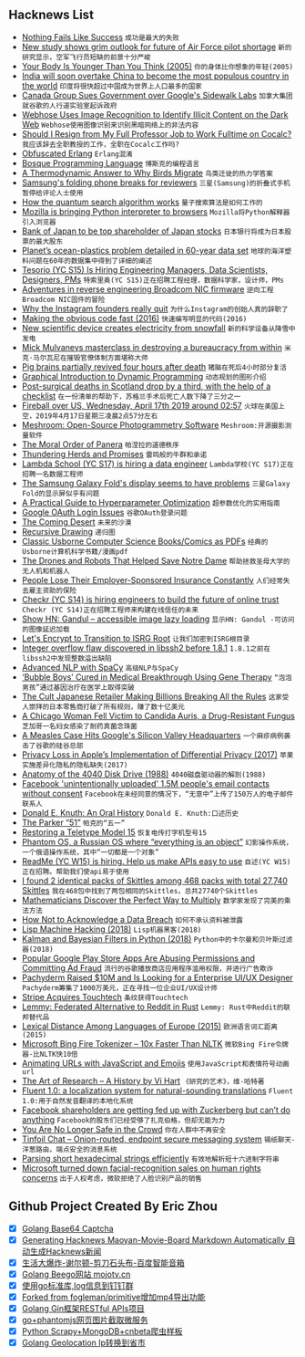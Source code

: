 ## Hacknews List


- [Nothing Fails Like Success](https://alistapart.com/article/nothing-fails-like-success/)  `成功是最大的失败`
- [New study shows grim outlook for future of Air Force pilot shortage](https://federalnewsnetwork.com/dod-personnel-notebook/2019/04/new-study-shows-grim-outlook-for-future-of-air-force-pilot-shortage/)  `新的研究显示，空军飞行员短缺的前景十分严峻`
- [Your Body Is Younger Than You Think (2005)](https://www.nytimes.com/2005/08/02/science/your-body-is-younger-than-you-think.html)  `你的身体比你想象的年轻(2005)`
- [India will soon overtake China to become the most populous country in the world](https://ourworldindata.org/india-will-soon-overtake-china-to-become-the-most-populous-country-in-the-world)  `印度将很快超过中国成为世界上人口最多的国家`
- [Canada Group Sues Government over Google&#39;s Sidewalk Labs](https://www.bbc.com/news/world-us-canada-47956760)  `加拿大集团就谷歌的人行道实验室起诉政府`
- [Webhose Uses Image Recognition to Identify Illicit Content on the Dark Web](https://webhose.io/blog/technology/webhose-image-recognition/)  `Webhose使用图像识别来识别黑暗网络上的非法内容`
- [Should I Resign from My Full Professor Job to Work Fulltime on Cocalc?](http://blog.sagemath.com/2019/04/12/should-i-resign-from-my-full-professor-job-to-work-fulltime-on-cocalc.html)  `我应该辞去全职教授的工作，全职在Cocalc工作吗?`
- [Obfuscated Erlang](https://ferd.ca/obfuscation.html)  `Erlang混淆`
- [Bosque Programming Language](https://www.microsoft.com/en-us/research/project/bosque-programming-language/)  `博斯克的编程语言`
- [A Thermodynamic Answer to Why Birds Migrate](https://www.quantamagazine.org/a-thermodynamic-answer-to-why-birds-migrate-20180507/)  `鸟类迁徙的热力学答案`
- [Samsung&#39;s folding phone breaks for reviewers](https://www.bbc.com/news/technology-47970788)  `三星(Samsung)的折叠式手机暂停给评论人士使用`
- [How the quantum search algorithm works](https://quantum.country/search/)  `量子搜索算法是如何工作的`
- [Mozilla is bringing Python interpreter to browsers](https://venturebeat.com/2019/04/16/mozilla-details-pyodide-a-project-that-aims-to-bring-python-to-web-browsers/)  `Mozilla将Python解释器引入浏览器`
- [Bank of Japan to be top shareholder of Japan stocks](https://asia.nikkei.com/Business/Markets/Bank-of-Japan-to-be-top-shareholder-of-Japan-stocks)  `日本银行将成为日本股票的最大股东`
- [Planet’s ocean-plastics problem detailed in 60-year data set](https://www.nature.com/articles/d41586-019-01252-0)  `地球的海洋塑料问题在60年的数据集中得到了详细的阐述`
- [Tesorio (YC S15) Is Hiring Engineering Managers, Data Scientists, Designers, PMs](https://www.tesorio.com/careers/)  `特索里奥(YC S15)正在招聘工程经理，数据科学家，设计师，PMs`
- [Adventures in reverse engineering Broadcom NIC firmware](https://www.devever.net/~hl/ortega)  `逆向工程Broadcom NIC固件的冒险`
- [Why the Instagram founders really quit](https://www.theverge.com/interface/2019/4/17/18411363/why-instagram-founders-quit-hamburger-button-location-tracking)  `为什么Instagram的创始人真的辞职了`
- [Making the obvious code fast (2016)](https://jackmott.github.io/programming/2016/07/22/making-obvious-fast.html)  `快速编写明显的代码(2016)`
- [New scientific device creates electricity from snowfall](https://newsroom.ucla.edu/releases/best-in-snow-new-scientific-device-creates-electricity-from-snowfall)  `新的科学设备从降雪中发电`
- [Mick Mulvaneys masterclass in destroying a bureaucracy from within](https://www.nytimes.com/2019/04/16/magazine/consumer-financial-protection-bureau-trump.html)  `米克·马尔瓦尼在摧毁官僚体制方面堪称大师`
- [Pig brains partially revived four hours after death](https://www.bbc.co.uk/news/health-47960874)  `猪脑在死后4小时部分复活`
- [Graphical Introduction to Dynamic Programming](https://avikdas.com/2019/04/15/a-graphical-introduction-to-dynamic-programming.html)  `动态规划的图形介绍`
- [Post-surgical deaths in Scotland drop by a third, with the help of a checklist](https://www.bbc.co.uk/news/uk-scotland-47953541)  `在一份清单的帮助下，苏格兰手术后死亡人数下降了三分之一`
- [Fireball over US, Wednesday, April 17th 2019 around 02:57](https://fireballs.imo.net/members/imo_view/event/2019/1775?platform=hootsuite)  `火球在美国上空，2019年4月17日星期三凌晨2点57分左右`
- [Meshroom: Open-Source Photogrammetry Software](https://alicevision.github.io/#meshroom)  `Meshroom:开源摄影测量软件`
- [The Moral Order of Panera](https://thebaffler.com/latest/the-moral-order-of-panera-kaiser-schatzlein)  `帕涅拉的道德秩序`
- [Thundering Herds and Promises](https://instagram-engineering.com/thundering-herds-promises-82191c8af57d)  `雷鸣般的牛群和承诺`
- [Lambda School (YC S17) is hiring a data engineer](https://jobs.lever.co/lambdaschool/32dc678f-9a26-495c-9d63-b727ddf93502)  `Lambda学校(YC S17)正在招聘一名数据工程师`
- [The Samsung Galaxy Fold&#39;s display seems to have problems](https://qz.com/1598094/the-samsung-galaxy-folds-display-seems-to-have-problems/)  `三星Galaxy Fold的显示屏似乎有问题`
- [A Practical Guide to Hyperparameter Optimization](https://blog.nanonets.com/hyperparameter-optimization/)  `超参数优化的实用指南`
- [Google OAuth Login Issues](https://status.cloud.google.com/incident/cloud-iam/19001)  `谷歌OAuth登录问题`
- [The Coming Desert](https://newleftreview.org/issues/II97/articles/mike-davis-the-coming-desert)  `未来的沙漠`
- [Recursive Drawing](https://recursion.mandalagaba.com)  `递归图`
- [Classic Usborne Computer Science Books/Comics as PDFs](https://usborne.com/browse-books/features/computer-and-coding-books/)  `经典的Usborne计算机科学书籍/漫画pdf`
- [The Drones and Robots That Helped Save Notre Dame](https://hackaday.com/2019/04/17/the-drones-and-robots-that-helped-save-notre-dame/)  `帮助拯救圣母大学的无人机和机器人`
- [People Lose Their Employer-Sponsored Insurance Constantly](https://www.peoplespolicyproject.org/2019/04/04/people-lose-their-employer-sponsored-insurance-constantly/)  `人们经常失去雇主资助的保险`
- [Checkr (YC S14) is hiring engineers to build the future of online trust](http://grnh.se/7cxyt81)  `Checkr (YC S14)正在招聘工程师来构建在线信任的未来`
- [Show HN: Gandul – accessible image lazy loading](https://github.com/alterebro/accessible-image-lazy-load)  `显示HN: Gandul -可访问的图像延迟加载`
- [Let&#39;s Encrypt to Transition to ISRG Root](https://scotthelme.co.uk/lets-encrypt-to-transition-to-isrg-root/)  `让我们加密到ISRG根目录`
- [Integer overflow flaw discovered in libssh2 before 1.8.1](https://nvd.nist.gov/vuln/detail/CVE-2019-3855)  `1.8.1之前在libssh2中发现整数溢出缺陷`
- [Advanced NLP with SpaCy](https://course.spacy.io/)  `高级NLP与SpaCy`
- [‘Bubble Boys’ Cured in Medical Breakthrough Using Gene Therapy](https://www.bloomberg.com/news/articles/2019-04-17/-bubble-boys-cured-in-medical-breakthrough-using-gene-therapy)  `“泡泡男孩”通过基因治疗在医学上取得突破`
- [The Cult Japanese Retailer Making Billions Breaking All the Rules](https://www.bloomberg.com/news/articles/2019-04-17/the-cult-japanese-retailer-making-billions-breaking-all-the-rules)  `这家受人崇拜的日本零售商打破了所有规则，赚了数十亿美元`
- [A Chicago Woman Fell Victim to Candida Auris, a Drug-Resistant Fungus](https://www.nytimes.com/2019/04/17/health/candida-auris-fungus-chicago.html)  `芝加哥一名妇女感染了耐药真菌念珠菌`
- [A Measles Case Hits Google&#39;s Silicon Valley Headquarters](https://www.buzzfeednews.com/article/stephaniemlee/measles-google-headquarters-mountain-view)  `一个麻疹病例袭击了谷歌的硅谷总部`
- [Privacy Loss in Apple’s Implementation of Differential Privacy (2017)](https://arxiv.org/abs/1709.02753)  `苹果实施差异化隐私的隐私缺失(2017)`
- [Anatomy of the 4040 Disk Drive (1988)](https://www.pagetable.com/docs/anatomy-4040.html)  `4040磁盘驱动器的解剖(1988)`
- [Facebook &#39;unintentionally uploaded&#39; 1.5M people&#39;s email contacts without consent](https://www.businessinsider.com/facebook-uploaded-1-5-million-users-email-contacts-without-permission-2019-4)  `Facebook在未经同意的情况下，“无意中”上传了150万人的电子邮件联系人`
- [Donald E. Knuth: An Oral History](https://purl.stanford.edu/jq248bz8097)  `Donald E. Knuth:口述历史`
- [The Parker “51”](http://www.richardspens.com/ref/profiles/51.htm)  `帕克的“五一”`
- [Restoring a Teletype Model 15](http://www.aetherltd.com/refurbishing15.html)  `恢复电传打字机型号15`
- [Phantom OS, a Russian OS where “everything is an object”](https://en.wikipedia.org/wiki/Phantom_OS)  `幻影操作系统，一个俄语操作系统，其中“一切都是一个对象”`
- [ReadMe (YC W15) is hiring. Help us make APIs easy to use](http://readme.io/careers)  `自述(YC W15)正在招聘。帮助我们使api易于使用`
- [I found 2 identical packs of Skittles among 468 packs with total 27,740 Skittles](https://possiblywrong.wordpress.com/2019/04/06/follow-up-i-found-two-identical-packs-of-skittles-among-468-packs-with-a-total-of-27740-skittles/)  `我在468包中找到了两包相同的Skittles，总共27740个Skittles`
- [Mathematicians Discover the Perfect Way to Multiply](https://www.wired.com/story/mathematicians-discover-the-perfect-way-to-multiply/)  `数学家发现了完美的乘法方法`
- [How Not to Acknowledge a Data Breach](https://krebsonsecurity.com/2019/04/how-not-to-acknowledge-a-data-breach/)  `如何不承认资料被泄露`
- [Lisp Machine Hacking (2018)](http://victor.se/bjorn/lispm.php)  `Lisp机器黑客(2018)`
- [Kalman and Bayesian Filters in Python (2018)](https://github.com/rlabbe/Kalman-and-Bayesian-Filters-in-Python)  `Python中的卡尔曼和贝叶斯过滤器(2018)`
- [Popular Google Play Store Apps Are Abusing Permissions and Committing Ad Fraud](https://www.buzzfeednews.com/article/craigsilverman/google-play-store-ad-fraud-du-group-baidu)  `流行的谷歌播放商店应用程序滥用权限，并进行广告欺诈`
- [Pachyderm Raised $10M and Is Looking for a Enterprise UI/UX Designer](https://jobs.lever.co/pachyderm/)  `Pachyderm筹集了1000万美元，正在寻找一位企业UI/UX设计师`
- [Stripe Acquires Touchtech](https://techcrunch.com/2019/04/17/stripe-acquires-touchtech-updates-apis-to-prep-for-strong-customer-authentication-in-europe/)  `条纹获得Touchtech`
- [Lemmy: Federated Alternative to Reddit in Rust](https://github.com/dessalines/lemmy)  `Lemmy: Rust中Reddit的联邦替代品`
- [Lexical Distance Among Languages of Europe (2015)](https://alternativetransport.wordpress.com/2015/05/05/34/)  `欧洲语言词汇距离(2015)`
- [Microsoft Bing Fire Tokenizer – 10x Faster Than NLTK](https://github.com/Microsoft/BlingFire)  `微软Bing Fire令牌器-比NLTK快10倍`
- [Animating URLs with JavaScript and Emojis](http://matthewrayfield.com/articles/animating-urls-with-javascript-and-emojis/#%F0%9F%8C%92)  `使用JavaScript和表情符号动画url`
- [The Art of Research – A History by Vi Hart](https://theartofresearch.org/a-history/)  `《研究的艺术》，维·哈特著`
- [Fluent 1.0: a localization system for natural-sounding translations](https://hacks.mozilla.org/2019/04/fluent-1-0-a-localization-system-for-natural-sounding-translations/)  `Fluent 1.0:用于自然发音翻译的本地化系统`
- [Facebook shareholders are getting fed up with Zuckerberg but can’t do anything](https://www.latimes.com/business/hiltzik/la-fi-hiltzik-mark-zuckerberg-facebook-20190416-story.html)  `Facebook的股东们已经受够了扎克伯格，但却无能为力`
- [You Are No Longer Safe in the Crowd](https://www.nytimes.com/2019/04/17/opinion/data-privacy.html)  `你在人群中不再安全`
- [Tinfoil Chat – Onion-routed, endpoint secure messaging system](https://github.com/maqp/tfc)  `锡纸聊天-洋葱路由，端点安全的消息系统`
- [Parsing short hexadecimal strings efficiently](https://lemire.me/blog/2019/04/17/parsing-short-hexadecimal-strings-efficiently/)  `有效地解析短十六进制字符串`
- [Microsoft turned down facial-recognition sales on human rights concerns](https://www.reuters.com/article/us-microsoft-ai/microsoft-turned-down-facial-recognition-sales-on-human-rights-concerns-idUSKCN1RS2FV)  `出于人权考虑，微软拒绝了人脸识别产品的销售`

## Github Project Created By Eric Zhou

- [x] [Golang Base64 Captcha](https://github.com/mojocn/base64Captcha)
- [x] [Generating Hacknews Maoyan-Movie-Board Markdown Automatically 自动生成Hacknews新闻](https://github.com/dejavuzhou/md-genie)
- [x] [生活大爆炸-谢尔顿-剪刀石头布-百度智能音箱](https://github.com/mojocn/dueros-bang-game)
- [x] [Golang Beego网站 mojotv.cn](https://github.com/mojocn/www.mojotv.cn)
- [x] [使用go标准库,log信息到钉钉群](https://github.com/mojocn/dooger)
- [x] [Forked from fogleman/primitive增加mp4导出功能](https://github.com/mojocn/primitive)
- [x] [Golang Gin框架RESTful APIs项目](https://github.com/JJJJJJJerk/ezier-golang-web-api-framework)
- [x] [go+phantomjs网页图片截取微服务](https://github.com/mojocn/screen_shot)
- [x] [Python Scrapy+MongoDB+cnbeta爬虫样板](https://github.com/mojocn/scrapy_mongodb_boilerplate_cnbeta)
- [x] [Golang Geolocation Ip转换到省市](https://github.com/mojocn/ip2location)